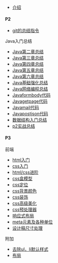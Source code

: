 * [介绍](README.md)
#### P2
  * [git的总结指令](git总结.md)
  
  Java入门总结
   * [Java第二章总结](javasummary20211207.md)
   * [Java第三章总结](javasummary20211208.md)
   * [Java第四章总结](javasummary20211209.md)
   * [Java第五章总结](javasummary20211212.md)
   * [Java第六章总结](javasummary20211213.md)
  * [Java基础强化总结](JavaBasic.md)
  * [Java网络编程总结](./javaweb/Javanetworkprogramming.md)
   * [Javaformbody代码](./javaweb/formbody.md)
   * [Javagetpage代码](./javaweb/getpage.md)
   * [Javamail代码](./javaweb/mail.md)
   * [Javapostjson代码](./javaweb/postjson.md)
  * [数据结构入门总结](./数据结构与算法/数据结构算法入门.md)
  * [p2实战总结](./实战经验/实战总结.md)


#### P3
 前端
  * [html入门](./Front-End/html入门.md)
  * [css入门](./Front-End/css基础.md)
  * [html/css进阶](./Front-End/HTMLCSS进阶.md)
  * [css盒模型](./Front-End/css盒模型.md)
  * [css定位](./Front-End/css定位.md)
  * [css背景颜色](./Front-End/css背景颜色.md)
  * [css装饰](./Front-End/CSS装饰.md)
  * [css高级美化](./Front-End/CSS高级美化.md)
  * [css预处理器](./Front-End/CSS预处理器.md)
  * [响应式布局](./Front-End/响应式布局.md)
  * [meta元素及各种单位](./Front-End/meta元素.md)
  * [设计稿尺寸处理](./Front-End/设计稿尺寸处理.md)

 附加
   * [去除ul，li默认样式](./Front-End/去除ul和li默认样式.md)
   * [布局](./Front-End/布局.md)

